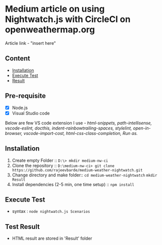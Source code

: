 
# Medium article on using Nightwatch.js with CircleCI on openweathermap.org

Article link -  "insert here"

## Content
- [Installation](#installation)
- [Execute Test](#execute)
- [Result](#result)

## Pre-requisite

- [x] Node.js
- [x] Visual Studio code

 Below are few VS code extension I use -
  _html-snippets, path-intellisense, vscode-eslint, docthis, indent-rainbowtrailing-spaces, stylelint, open-in-browser, vscode-import-cost, html-css-class-completion, Run as._
 
 ## Installation
1. Create empty Folder ::
`D:\> mkdir medium-nw-ci`
2. Clone the repository ::
`D:\medium-nw-ci> git clone https://github.com/rajeevbarde/medium-weather-nightwatch.git`
3. Change directory and make folder::
`cd medium-weather-nightwatch`
`mkdir Result` 
4. Install dependencies (2-5 min, one time setup) ::
 `npm install`

## Execute Test
- syntax : `node nightwatch.js Scenarios`

## Test Result
- HTML result are stored in 'Result' folder